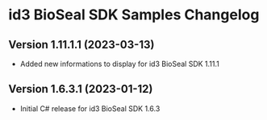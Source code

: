 # id3 BioSeal SDK Samples Changelog

## Version 1.11.1.1 (2023-03-13)
- Added new informations to display for id3 BioSeal SDK 1.11.1

## Version 1.6.3.1 (2023-01-12)
- Initial C# release for id3 BioSeal SDK 1.6.3
